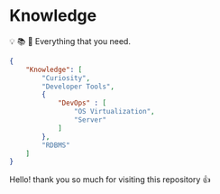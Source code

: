 # Knowledge

:bulb: :books: :telescope: Everything that you need.

```json
{
    "Knowledge": [
        "Curiosity",
        "Developer Tools", 
        {
            "DevOps" : [
                "OS Virtualization",
                "Server"
            ]
        },
        "RDBMS"
    ]
}
```

Hello! thank you so much for visiting this repository :+1:
